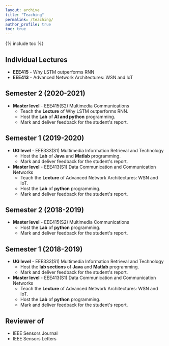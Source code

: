 ```yaml
---
layout: archive
title: "Teaching"
permalink: /teaching/
author_profile: true
toc: true
---
```

{% include toc %}

## Individual Lectures
* **EEE415** - Why LSTM outperforms RNN
* **EEE413** - Advanced Network Architectures: WSN and IoT

## Semester 2 (2020-2021)
* **Master level** - EEE415(S2) Multimedia Communications
	* Teach the **Lecture** of Why LSTM outperforms RNN.
	* Host the **Lab** of **AI and python** programming.
	* Mark and deliver feedback for the student's report.

## Semester 1 (2019-2020)
* **UG level** - EEE333(S1) Multimedia Information Retrieval and Technology
	* Host the **Lab** of **Java** and **Matlab** programming.
	* Mark and deliver feedback for the student's report.
* **Master level** - EEE413(S1) Data Communication and Communication Networks
	* Teach the **Lecture** of Advanced Network Architectures: WSN and IoT.
	* Host the **Lab** of **python** programming.
	* Mark and deliver feedback for the student's report.

## Semester 2 (2018-2019)
* **Master level** - EEE415(S2) Multimedia Communications
	* Host the **Lab** of **python** programming.
	* Mark and deliver feedback for the student's report.

## Semester 1 (2018-2019)
* **UG level** - EEE333(S1) Multimedia Information Retrieval and Technology
	* Host the **lab sections** of **Java** and **Matlab** programming.
	* Mark and deliver feedback for the student's report.
* **Master level** - EEE413(S1) Data Communication and Communication Networks
	* Teach the **Lecture** of Advanced Network Architectures: WSN and IoT.
	* Host the **Lab** of **python** programming.
	* Mark and deliver feedback for the student's report.

## Reviewer of
* IEEE Sensors Journal
* IEEE Sensors Letters